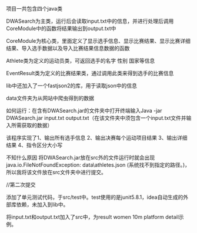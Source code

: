 项目一共包含四个java类

DWASearch为主类，运行后会读取input.txt中的信息，并进行处理后调用CoreModule中的函数将结果输出到output.txt中

CoreModule为核心类，里面定义了显示选手信息、显示比赛结果、显示比赛详细结果、导入选手数据以及导入比赛结果信息数据的函数

Athlete类为定义的运动员类，可返回选手的名字 性别 国家等信息

EventResult类为定义的比赛结果类，通过调用此类来得到选手的比赛信息

lib中还加入了一个fastjson2的库，用于读取json中的信息

data文件夹为从网站中爬虫得到的数据



如何运行：在含有DWASearch.jar的文件夹中打开终端输入Java -jar DWASearch.jar input.txt output.txt（在该文件夹中须包含一个input.txt文件并输入所需获取的数据） 



该程序实现了1、输出所有选手信息 2、输出决赛每个运动项目结果 3、输出详细结果 4、指令区分大小写



不知什么原因 将DWASearch.jar放在src外的文件运行时就会出现java.io.FileNotFoundException: data\athletes.json (系统找不到指定的路径。)，所以我将该文件放在src文件夹中进行提交。



//第二次提交

添加了单元测试代码，于src/test中。test使用的是junit5.8.1，idea自动生成的外部库依赖，未加入到lib中。

将input.txt和output.txt加入了src中，为result women 10m platform detail示例。


